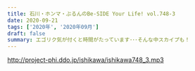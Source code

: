 ```yaml
---
title: 石川・ホンマ・ぶるんのBe-SIDE Your Life! vol.748-3
date: 2020-09-21
tags: ['2020年', '2020年09月']
draft: false
summary: エゴリク気が付くと時間がたっています･･･そんな中スカイプも！
---
```


http://project-phi.ddo.jp/ishikawa/ishikawa748_3.mp3
